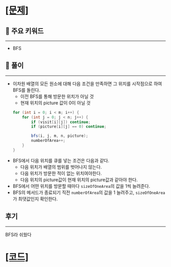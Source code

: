# [[문제]](https://programmers.co.kr/learn/courses/30/lessons/1829)

## 🚩 주요 키워드

---

-   BFS

## 🔑 풀이

---

-   이차원 배열의 모든 원소에 대해 다음 조건을 만족하면 그 위치를 시작점으로 하여 BFS를 돌린다.
    -   이전 BFS를 통해 방문한 위치가 아닐 것
    -   현재 위치의 picture 값이 0이 아닐 것
    ```java
    for (int i = 0; i < m; i++) {
        for (int j = 0; j < n; j++) {
            if (visit[i][j]) continue;
            if (picture[i][j] == 0) continue;

            bfs(i, j, m, n, picture);
            numberOfArea++;
        }
    }
    ```
-   BFS에서 다음 위치를 큐를 넣는 조건은 다음과 같다.
    -   다음 위치가 배열의 범위를 벗어나지 않는다.
    -   다음 위치가 방문한 적이 없는 위치여야한다.
    -   다음 위치의 picture값이 현재 위치의 picture값과 같아야 한다.
-   BFS에서 어떤 위치를 방문할 때마다 `sizeOfOneArea`의 값을 1씩 늘려준다.
-   BFS의 메서드가 종료되기 직전 `numberOfArea`의 값을 1 늘려주고, `sizeOfOneArea`가 최댓값인지 확인한다.

## 후기

---

BFS라 쉬웠다

# [[코드]](https://github.com/mungmnb777/java-algorithm/tree/main/code/programmers/Solution_카카오프렌즈컬러링북.java)
